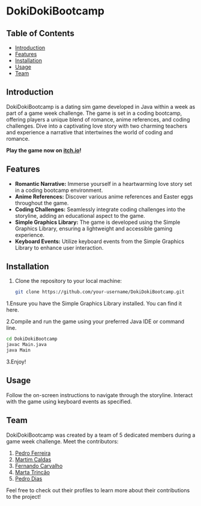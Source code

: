 # DokiDokiBootcamp

## Table of Contents

- [Introduction](#introduction)
- [Features](#features)
- [Installation](#installation)
- [Usage](#usage)
- [Team](#team)

## Introduction

DokiDokiBootcamp is a dating sim game developed in Java within a week as part of a game week challenge. The game is set in a coding bootcamp, offering players a unique blend of romance, anime references, and coding challenges. Dive into a captivating love story with two charming teachers and experience a narrative that intertwines the world of coding and romance.

**Play the game now on [itch.io](https://team-d.itch.io/doki-doki-bootcamp)!**

## Features

- **Romantic Narrative:** Immerse yourself in a heartwarming love story set in a coding bootcamp environment.
- **Anime References:** Discover various anime references and Easter eggs throughout the game.
- **Coding Challenges:** Seamlessly integrate coding challenges into the storyline, adding an educational aspect to the game.
- **Simple Graphics Library:** The game is developed using the Simple Graphics Library, ensuring a lightweight and accessible gaming experience.
- **Keyboard Events:** Utilize keyboard events from the Simple Graphics Library to enhance user interaction.

## Installation

1. Clone the repository to your local machine:

   ```bash
   git clone https://github.com/your-username/DokiDokiBootcamp.git

1.Ensure you have the Simple Graphics Library installed. You can find it here.

2.Compile and run the game using your preferred Java IDE or command line.

   ```bash
   cd DokiDokiBootcamp
   javac Main.java
   java Main
   ```

3.Enjoy!

## Usage

Follow the on-screen instructions to navigate through the storyline.
Interact with the game using keyboard events as specified.

## Team

DokiDokiBootcamp was created by a team of 5 dedicated members during a game week challenge. Meet the contributors:

1. [Pedro Ferreira](https://github.com/0xPedroF)
2. [Martim Caldas](https://github.com/AtlasVIM)
3. [Fernando Carvalho](https://github.com/osuBama)
4. [Marta Trincão](https://github.com/MartaSPT)
5. [Pedro Dias](https://github.com/prd182)

Feel free to check out their profiles to learn more about their contributions to the project!

